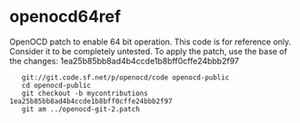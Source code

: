 # openocd64ref
OpenOCD patch to enable 64 bit operation. This code is for reference only. Consider it to be completely untested.
To apply the patch, use the base of the changes: 1ea25b85bb8ad4b4ccde1b8bff0cffe24bbb2f97
```
   git://git.code.sf.net/p/openocd/code openocd-public
   cd openocd-public
   git checkout -b mycontributions 1ea25b85bb8ad4b4ccde1b8bff0cffe24bbb2f97
   git am ../openocd-git-2.patch
```

